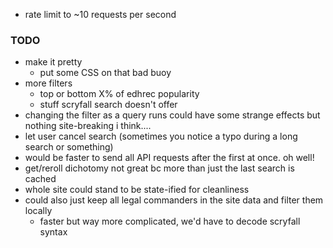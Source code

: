 - rate limit to ~10 requests per second
### TODO
- make it pretty
    - put some CSS on that bad buoy
- more filters
    - top or bottom X% of edhrec popularity
    - stuff scryfall search doesn't offer
- changing the filter as a query runs could have some strange effects but nothing site-breaking i think....
- let user cancel search (sometimes you notice a typo during a long search or something)
- would be faster to send all API requests after the first at once. oh well!
- get/reroll dichotomy not great bc more than just the last search is cached
- whole site could stand to be state-ified for cleanliness
- could also just keep all legal commanders in the site data and filter them locally
    - faster but way more complicated, we'd have to decode scryfall syntax